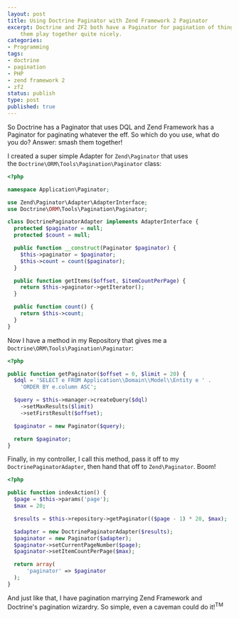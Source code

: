 ```yaml
---
layout: post
title: Using Doctrine Paginator with Zend Framework 2 Paginator
excerpt: Doctrine and ZF2 both have a Paginator for pagination of things. Wrapping Doctrine's with a ZF adapter makes
    them play together quite nicely.
categories:
- Programming
tags:
- doctrine
- pagination
- PHP
- zend framework 2
- zf2
status: publish
type: post
published: true
---
```


So Doctrine has a Paginator that uses DQL and Zend Framework has a Paginator for paginating whatever the eff. So
which do you use, what do you do? Answer: smash them together!

I created a super simple Adapter for `Zend\Paginator` that uses the `Doctrine\ORM\Tools\Pagination\Paginator` class:

```php
<?php

namespace Application\Paginator;

use Zend\Paginator\Adapter\AdapterInterface;
use Doctrine\ORM\Tools\Pagination\Paginator;

class DoctrinePaginatorAdapter implements AdapterInterface {
  protected $paginator = null;
  protected $count = null;

  public function __construct(Paginator $paginator) {
    $this->paginator = $paginator;
    $this->count = count($paginator);
  }

  public function getItems($offset, $itemCountPerPage) {
    return $this->paginator->getIterator();
  }

  public function count() {
    return $this->count;
  }
}
```

Now I have a method in my Repository that gives me a `Doctrine\ORM\Tools\Pagination\Paginator`:

```php
<?php

public function getPaginator($offset = 0, $limit = 20) {
  $dql = 'SELECT e FROM Application\\Domain\\Model\\Entity e ' .
    'ORDER BY e.column ASC';

  $query = $this->manager->createQuery($dql)
    ->setMaxResults($limit)
    ->setFirstResult($offset);

  $paginator = new Paginator($query);

  return $paginator;
}
```

Finally, in my controller, I call this method, pass it off to my `DoctrinePaginatorAdapter`, then hand that off
to `Zend\Paginator`. Boom!

```php
<?php

public function indexAction() {
  $page = $this->params('page');
  $max = 20;

  $results = $this->repository->getPaginator(($page - 1) * 20, $max);

  $adapter = new DoctrinePaginatorAdapter($results);
  $paginator = new Paginator($adapter);
  $paginator->setCurrentPageNumber($page);
  $paginator->setItemCountPerPage($max);

  return array(
      'paginator' => $paginator
  );
}
```

And just like that, I have pagination marrying Zend Framework and Doctrine's pagination wizardry. So simple,
even a caveman could do it!<sup>TM</sup>
